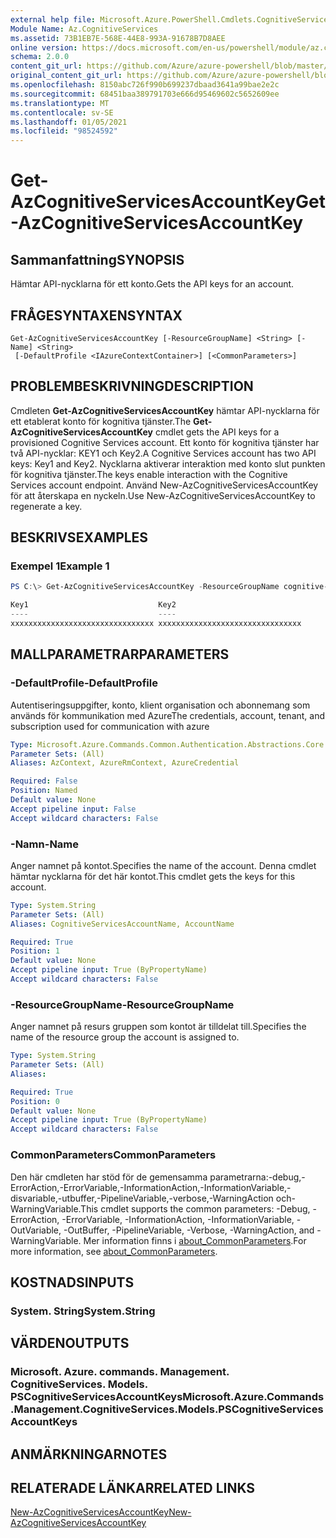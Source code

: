 ```yaml
---
external help file: Microsoft.Azure.PowerShell.Cmdlets.CognitiveServices.dll-Help.xml
Module Name: Az.CognitiveServices
ms.assetid: 73B1EB7E-568E-44E8-993A-91678B7D8AEE
online version: https://docs.microsoft.com/en-us/powershell/module/az.cognitiveservices/get-azcognitiveservicesaccountkey
schema: 2.0.0
content_git_url: https://github.com/Azure/azure-powershell/blob/master/src/CognitiveServices/CognitiveServices/help/Get-AzCognitiveServicesAccountKey.md
original_content_git_url: https://github.com/Azure/azure-powershell/blob/master/src/CognitiveServices/CognitiveServices/help/Get-AzCognitiveServicesAccountKey.md
ms.openlocfilehash: 8150abc726f990b699237dbaad3641a99bae2e2c
ms.sourcegitcommit: 68451baa389791703e666d95469602c5652609ee
ms.translationtype: MT
ms.contentlocale: sv-SE
ms.lasthandoff: 01/05/2021
ms.locfileid: "98524592"
---
```

# <span data-ttu-id="471e6-101">Get-AzCognitiveServicesAccountKey</span><span class="sxs-lookup"><span data-stu-id="471e6-101">Get-AzCognitiveServicesAccountKey</span></span>

## <span data-ttu-id="471e6-102">Sammanfattning</span><span class="sxs-lookup"><span data-stu-id="471e6-102">SYNOPSIS</span></span>
<span data-ttu-id="471e6-103">Hämtar API-nycklarna för ett konto.</span><span class="sxs-lookup"><span data-stu-id="471e6-103">Gets the API keys for an account.</span></span>

## <span data-ttu-id="471e6-104">FRÅGESYNTAXEN</span><span class="sxs-lookup"><span data-stu-id="471e6-104">SYNTAX</span></span>

```
Get-AzCognitiveServicesAccountKey [-ResourceGroupName] <String> [-Name] <String>
 [-DefaultProfile <IAzureContextContainer>] [<CommonParameters>]
```

## <span data-ttu-id="471e6-105">PROBLEMBESKRIVNING</span><span class="sxs-lookup"><span data-stu-id="471e6-105">DESCRIPTION</span></span>
<span data-ttu-id="471e6-106">Cmdleten **Get-AzCognitiveServicesAccountKey** hämtar API-nycklarna för ett etablerat konto för kognitiva tjänster.</span><span class="sxs-lookup"><span data-stu-id="471e6-106">The **Get-AzCognitiveServicesAccountKey** cmdlet gets the API keys for a provisioned Cognitive Services account.</span></span>
<span data-ttu-id="471e6-107">Ett konto för kognitiva tjänster har två API-nycklar: KEY1 och Key2.</span><span class="sxs-lookup"><span data-stu-id="471e6-107">A Cognitive Services account has two API keys: Key1 and Key2.</span></span>
<span data-ttu-id="471e6-108">Nycklarna aktiverar interaktion med konto slut punkten för kognitiva tjänster.</span><span class="sxs-lookup"><span data-stu-id="471e6-108">The keys enable interaction with the Cognitive Services account endpoint.</span></span>
<span data-ttu-id="471e6-109">Använd New-AzCognitiveServicesAccountKey för att återskapa en nyckeln.</span><span class="sxs-lookup"><span data-stu-id="471e6-109">Use New-AzCognitiveServicesAccountKey to regenerate a key.</span></span>

## <span data-ttu-id="471e6-110">BESKRIVS</span><span class="sxs-lookup"><span data-stu-id="471e6-110">EXAMPLES</span></span>

### <span data-ttu-id="471e6-111">Exempel 1</span><span class="sxs-lookup"><span data-stu-id="471e6-111">Example 1</span></span>
```powershell
PS C:\> Get-AzCognitiveServicesAccountKey -ResourceGroupName cognitive-services-resource-group -name myluis

Key1                             Key2
----                             ----
xxxxxxxxxxxxxxxxxxxxxxxxxxxxxxxx xxxxxxxxxxxxxxxxxxxxxxxxxxxxxxxx
```

## <span data-ttu-id="471e6-112">MALLPARAMETRAR</span><span class="sxs-lookup"><span data-stu-id="471e6-112">PARAMETERS</span></span>

### <span data-ttu-id="471e6-113">-DefaultProfile</span><span class="sxs-lookup"><span data-stu-id="471e6-113">-DefaultProfile</span></span>
<span data-ttu-id="471e6-114">Autentiseringsuppgifter, konto, klient organisation och abonnemang som används för kommunikation med Azure</span><span class="sxs-lookup"><span data-stu-id="471e6-114">The credentials, account, tenant, and subscription used for communication with azure</span></span>

```yaml
Type: Microsoft.Azure.Commands.Common.Authentication.Abstractions.Core.IAzureContextContainer
Parameter Sets: (All)
Aliases: AzContext, AzureRmContext, AzureCredential

Required: False
Position: Named
Default value: None
Accept pipeline input: False
Accept wildcard characters: False
```

### <span data-ttu-id="471e6-115">-Namn</span><span class="sxs-lookup"><span data-stu-id="471e6-115">-Name</span></span>
<span data-ttu-id="471e6-116">Anger namnet på kontot.</span><span class="sxs-lookup"><span data-stu-id="471e6-116">Specifies the name of the account.</span></span>
<span data-ttu-id="471e6-117">Denna cmdlet hämtar nycklarna för det här kontot.</span><span class="sxs-lookup"><span data-stu-id="471e6-117">This cmdlet gets the keys for this account.</span></span>

```yaml
Type: System.String
Parameter Sets: (All)
Aliases: CognitiveServicesAccountName, AccountName

Required: True
Position: 1
Default value: None
Accept pipeline input: True (ByPropertyName)
Accept wildcard characters: False
```

### <span data-ttu-id="471e6-118">-ResourceGroupName</span><span class="sxs-lookup"><span data-stu-id="471e6-118">-ResourceGroupName</span></span>
<span data-ttu-id="471e6-119">Anger namnet på resurs gruppen som kontot är tilldelat till.</span><span class="sxs-lookup"><span data-stu-id="471e6-119">Specifies the name of the resource group the account is assigned to.</span></span>

```yaml
Type: System.String
Parameter Sets: (All)
Aliases:

Required: True
Position: 0
Default value: None
Accept pipeline input: True (ByPropertyName)
Accept wildcard characters: False
```

### <span data-ttu-id="471e6-120">CommonParameters</span><span class="sxs-lookup"><span data-stu-id="471e6-120">CommonParameters</span></span>
<span data-ttu-id="471e6-121">Den här cmdleten har stöd för de gemensamma parametrarna:-debug,-ErrorAction,-ErrorVariable,-InformationAction,-InformationVariable,-disvariable,-utbuffer,-PipelineVariable,-verbose,-WarningAction och-WarningVariable.</span><span class="sxs-lookup"><span data-stu-id="471e6-121">This cmdlet supports the common parameters: -Debug, -ErrorAction, -ErrorVariable, -InformationAction, -InformationVariable, -OutVariable, -OutBuffer, -PipelineVariable, -Verbose, -WarningAction, and -WarningVariable.</span></span> <span data-ttu-id="471e6-122">Mer information finns i [about_CommonParameters](http://go.microsoft.com/fwlink/?LinkID=113216).</span><span class="sxs-lookup"><span data-stu-id="471e6-122">For more information, see [about_CommonParameters](http://go.microsoft.com/fwlink/?LinkID=113216).</span></span>

## <span data-ttu-id="471e6-123">KOSTNADS</span><span class="sxs-lookup"><span data-stu-id="471e6-123">INPUTS</span></span>

### <span data-ttu-id="471e6-124">System. String</span><span class="sxs-lookup"><span data-stu-id="471e6-124">System.String</span></span>

## <span data-ttu-id="471e6-125">VÄRDEN</span><span class="sxs-lookup"><span data-stu-id="471e6-125">OUTPUTS</span></span>

### <span data-ttu-id="471e6-126">Microsoft. Azure. commands. Management. CognitiveServices. Models. PSCognitiveServicesAccountKeys</span><span class="sxs-lookup"><span data-stu-id="471e6-126">Microsoft.Azure.Commands.Management.CognitiveServices.Models.PSCognitiveServicesAccountKeys</span></span>

## <span data-ttu-id="471e6-127">ANMÄRKNINGAR</span><span class="sxs-lookup"><span data-stu-id="471e6-127">NOTES</span></span>

## <span data-ttu-id="471e6-128">RELATERADE LÄNKAR</span><span class="sxs-lookup"><span data-stu-id="471e6-128">RELATED LINKS</span></span>

[<span data-ttu-id="471e6-129">New-AzCognitiveServicesAccountKey</span><span class="sxs-lookup"><span data-stu-id="471e6-129">New-AzCognitiveServicesAccountKey</span></span>](./New-AzCognitiveServicesAccountKey.md)


